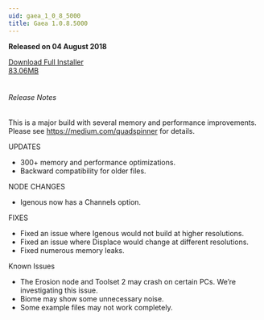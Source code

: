 ```yaml
---
uid: gaea_1_0_8_5000
title: Gaea 1.0.8.5000
---
```



**Released on 04 August 2018**

<div class="btn-group" role="group">
<a href="http://viridian.quadspinner.com/gaea/Gaea-EAP-5000.exe" class="btn btn-dark">Download Full Installer<br />83.06MB</a>
</div></div></div>
<br><h6 class="ml-2">Release Notes</h6>
<div class="card">
<div class="card-body release-note">

This is a major build with several memory and performance improvements. Please see https://medium.com/quadspinner for details.

UPDATES
- 300+ memory and performance optimizations.
- Backward compatibility for older files.

NODE CHANGES
- Igenous now has a Channels option.

FIXES
- Fixed an issue where Igenous would not build at higher resolutions.
- Fixed an issue where Displace would change at different resolutions.
- Fixed numerous memory leaks.

Known Issues
- The Erosion node and Toolset 2 may crash on certain PCs. We’re investigating this issue.
- Biome may show some unnecessary noise.
- Some example files may not work completely.


</div></div>
